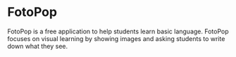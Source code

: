 # FotoPop

FotoPop is a free application to help students learn basic language. FotoPop focuses on visual learning by showing images and asking students to write down what they see.

